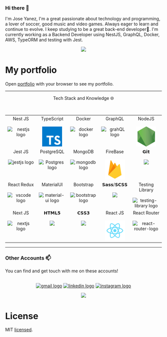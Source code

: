 ### Hi there 👋

<p>I'm Jose Yanez, I'm a great passionate about technology and programming, a lover of soccer, good music and video games. Always eager to learn and continue to evolve. I keep studying to be a great back-end developer🏁. I'm currently working as a Backend Developer using NestJS, GraphQL, Docker, AWS, TypeORM and testing with Jest.</p>
<p align="center">
  <img width="200" src="https://media3.giphy.com/media/v1.Y2lkPTc5MGI3NjExa2ZsMjZvMTZlcGNnd3YzZm00aW8wZnhheDNydDF1NG9zaWo0N2RhcSZlcD12MV9pbnRlcm5hbF9naWZfYnlfaWQmY3Q9Zw/bGgsc5mWoryfgKBx1u/giphy.gif">
</p>

# My portfolio

Open [portfolio](https://josemanuelyc.vercel.app) with your browser to see my portfolio.

<hr>

<p font-text="300" align="center">Tech Stack and Knowledge 🌐</p>

<br>

<table align="center">
  <tbody align="center">
    <tr valign="top">
       <td width="20%" align="center">
        <span>Nest JS</span><br><br>
        <img height="64px" src="https://upload.wikimedia.org/wikipedia/commons/thumb/a/a8/NestJS.svg/1200px-NestJS.svg.png" alt="nestjs logo">
      </td>
      <td width="20%" align="center">
        <span>TypeScript</span><br><br>
        <img height="64px" src="https://raw.githubusercontent.com/github/explore/80688e429a7d4ef2fca1e82350fe8e3517d3494d/topics/typescript/typescript.png" alt="ts logo">
      </td>
      <td width="20%" align="center">
        <span>Docker</span><br><br>
        <img height="64px" src="https://www.docker.com/wp-content/uploads/2023/08/logo-dont-stretch.svg" alt="docker logo">
      </td>
       <td width="20%" align="center">
        <span>GraphQL</span><br><br>
        <img height="64px" src="https://encrypted-tbn0.gstatic.com/images?q=tbn:ANd9GcT4SmNjy_sTZ_K5wLojJ65x7wlRoBlmi4L68dA_vqeU8w&s" alt="grahQL logo">
      </td>
       <td width="20%" align="center">
        <span>NodeJS</span><br><br>
        <img height="64px" src="https://raw.githubusercontent.com/github/explore/80688e429a7d4ef2fca1e82350fe8e3517d3494d/topics/nodejs/nodejs.png" alt="nodejs logo">
      </td>
      </tr>
     <tr valign="top">
      <td width="20%" align="center">
        <span>Jest JS</span><br><br>
        <img height="64px" src="https://avatars.githubusercontent.com/u/103283236?s=48&v=4" alt="jestjs logo">
      </td>
       <td width="20%" align="center">
        <span>PostgreSQL</span><br><br>
        <img height="64px" src="https://uxwing.com/wp-content/themes/uxwing/download/brands-and-social-media/postgresql-icon.png" alt="Postgres logo">
      </td>
        <td width="20%" align="center">
        <span>MongoDB</span><br><br>
        <img height="64px" src="https://miro.medium.com/v2/resize:fit:512/1*doAg1_fMQKWFoub-6gwUiQ.png" alt="mongodb logo">
      </td>
      <td width="20%" align="center">
        <span>FireBase</span><br><br>
        <img height="64px" src="https://raw.githubusercontent.com/github/explore/80688e429a7d4ef2fca1e82350fe8e3517d3494d/topics/firebase/firebase.png" alt="firebase logo">
      </td>
        <td width="20%" align="center">
       <span>𝗚𝗶𝘁</span><br><br>
        <img height="64px" src="https://cdn.svgporn.com/logos/git-icon.svg">
      </td>
     </tr>
      <tr valign="top">
      <td width="20%" align="center">
      <span>React Redux</span><br><br>
        <img height="64px" src="https://d33wubrfki0l68.cloudfront.net/0834d0215db51e91525a25acf97433051f280f2f/c30f5/img/redux.svg" alt="vscode logo">
      </td>
         <td width="20%" align="center">
        <span>MaterialUI</span><br><br>
        <img height="64px" src="https://avatars.githubusercontent.com/u/33663932?s=48&v=4" alt="material-ui logo">
      </td>
      <td width="20%" align="center">
      <span>Bootstrap</span><br><br>
        <img height="64px" src="https://getbootstrap.com/docs/5.3/assets/brand/bootstrap-logo-shadow.png" alt="bootstrap logo">
      </td>
         <td width="20%" align="center">
        <span>𝗦𝗮𝘀𝘀/𝗦𝗖𝗦𝗦</span><br><br>
        <img height="64px" src="https://cdn.svgporn.com/logos/sass.svg">
      </td>
        <td width="20%" align="center">
        <span>Testing Library</span><br><br>
        <img height="64px" src="https://testing-library.com/img/octopus-64x64.png" alt="testing-library logo">
      </td>
     </tr>
    <tr valign="top"> 
       <td width="20%" align="center">
        <span>Next JS</span><br><br>
        <img height="64px" src="https://avatars.githubusercontent.com/u/14985020?s=48&v=4" alt="nextjs logo">
      </td>
      <td width="20%" align="center">
        <span>𝗛𝗧𝗠𝗟𝟱</span><br><br>
        <img height="64px" src="https://cdn.svgporn.com/logos/html-5.svg">
      </td>
      <td width="20%" align="center">
        <span>𝗖𝗦𝗦𝟯</span><br><br>
        <img height="64px" src="https://cdn.svgporn.com/logos/css-3.svg">
      </td>
        <td width="20%" align="center">
        <span>React JS</span><br><br>
        <img height="64px" src="https://raw.githubusercontent.com/github/explore/80688e429a7d4ef2fca1e82350fe8e3517d3494d/topics/react/react.png" alt="react logo">
      </td>
      <td width="20%" align="center">
        <span>React Router</span><br><br>
        <img height="64px" src="https://miro.medium.com/v2/resize:fit:1400/1*XblBNRQcqcwjY4751onfCg.png" alt="react-router-logo">
      </td>
    </tr>
  </tbody>
</table>
<hr>

### Other Accounts 📫

You can find and get touch with me on these accounts! <br> <br>

<p align="center">
<a target="_blank" href="mailto:joseyanezcontact@gmail.com"><img src="https://img.shields.io/badge/Gmail-D14836?style=for-the-badge&logo=gmail&logoColor=white" alt="gmail logo"></a>
<a target="_blank" href="https://www.linkedin.com/in/joseyanez07/"><img src="https://img.shields.io/badge/LinkedIn-0077B5?style=for-the-badge&logo=linkedin&logoColor=white" alt="linkedin logo"></a>
<a target="_blank" href="https://www.instagram.com/_joseyanez/?hl=es"><img src="https://img.shields.io/badge/Instagram-E4405F?style=for-the-badge&logo=instagram&logoColor=white" alt="instagram logo"></a>
</p>

<p align="center">  
<img src="https://github.com/JoseManuelYC/JoseManuelYC/assets/125777192/f61c53b1-1fe5-491c-9822-e99b43669535">
</p>

# License

MIT [licensed](LICENSE).
